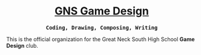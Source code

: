 <h1 align="center"><a href="https://discord.gg/dZ2q3gaPjB">GNS Game Design</a></h1>
<div align="center"> 
  <strong><pre>Coding, Drawing, Composing, Writing</pre></strong>
</div>

This is the official organization for the Great Neck South High School **Game Design** club. 
